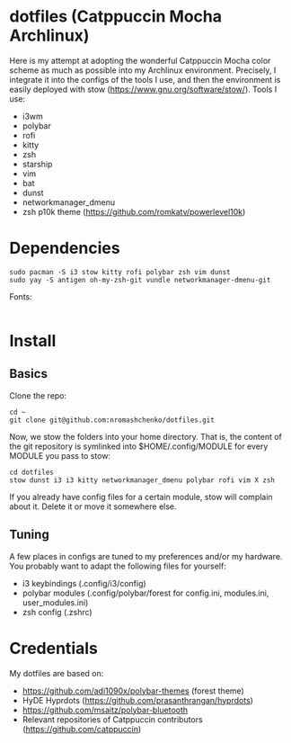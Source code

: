 dotfiles (Catppuccin Mocha Archlinux)
========

Here is my attempt at adopting the wonderful Catppuccin Mocha color scheme as much as possible into my Archlinux environment. Precisely, I integrate it into the configs of the tools I use, and then the environment is easily deployed with stow (https://www.gnu.org/software/stow/). Tools I use:

- i3wm
- polybar
- rofi
- kitty
- zsh
- starship
- vim
- bat
- dunst
- networkmanager_dmenu
- zsh p10k theme (https://github.com/romkatv/powerlevel10k)

# Dependencies

```
sudo pacman -S i3 stow kitty rofi polybar zsh vim dunst
sudo yay -S antigen oh-my-zsh-git vundle networkmanager-dmenu-git
```

Fonts:
```
```


# Install

## Basics

Clone the repo:
```
cd ~
git clone git@github.com:nromashchenko/dotfiles.git
```

Now, we stow the folders into your home directory. That is, the content of the git repository is symlinked into $HOME/.config/MODULE for every MODULE you pass to stow:

```
cd dotfiles
stow dunst i3 i3 kitty networkmanager_dmenu polybar rofi vim X zsh
```

If you already have config files for a certain module, stow will complain about it. Delete it or move it somewhere else.

## Tuning

A few places in configs are tuned to my preferences and/or my hardware. You probably want to adapt the following files for yourself:

- i3 keybindings (.config/i3/config)
- polybar modules (.config/polybar/forest for config.ini, modules.ini, user_modules.ini)
- zsh config (.zshrc)

# Credentials

My dotfiles are based on:

- https://github.com/adi1090x/polybar-themes (forest theme)
- HyDE Hyprdots (https://github.com/prasanthrangan/hyprdots)
- https://github.com/msaitz/polybar-bluetooth
- Relevant repositories of Catppuccin contributors (https://github.com/catppuccin)
